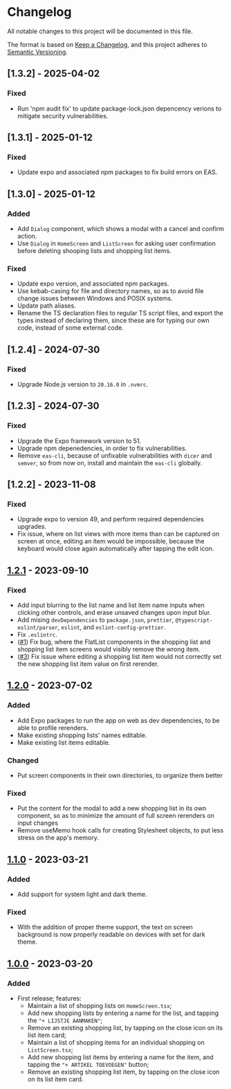 # Changelog

All notable changes to this project will be documented in this file.

The format is based on [Keep a Changelog](https://keepachangelog.com/en/1.0.0/), and this project adheres to [Semantic Versioning](https://semver.org/spec/v2.0.0.html).

## [1.3.2] - 2025-04-02

### Fixed

-   Run 'npm audit fix' to update package-lock.json depencency verions to mitigate security vulnerabilities.

## [1.3.1] - 2025-01-12

### Fixed

-   Update expo and associated npm packages to fix build errors on EAS.

## [1.3.0] - 2025-01-12

### Added

-   Add `Dialog` component, which shows a modal with a cancel and confirm action.
-   Use `Dialog` in `HomeScreen` and `ListScreen` for asking user confirmation before deleting shooping lists and shopping list items.

### Fixed

-   Update expo version, and associated npm packages.
-   Use kebab-casing for file and directory names, so as to avoid file change issues between Windows and POSIX systems.
-   Update path aliases.
-   Rename the TS declaration files to regular TS script files, and export the types instead of declaring them, since these are for typing our own code, instead of some external code.

## [1.2.4] - 2024-07-30

### Fixed

-   Upgrade Node.js version to `20.16.0` in `.nvmrc`.

## [1.2.3] - 2024-07-30

### Fixed

-   Upgrade the Expo framework version to 51.
-   Upgrade npm depenedencies, in order to fix vulnerabilities.
-   Remove `eas-cli`, because of unfixable vulnerabilities with `dicer` and `semver`, so from now on, install and maintain the `eas-cli` globally.

## [1.2.2] - 2023-11-08

### Fixed

-   Upgrade expo to version 49, and perform required dependencies upgrades.
-   Fix issue, where on list views with more items than can be captured on screen at once, editing an item would be impossible, because the keyboard would close again automatically after tapping the edit icon.

## [1.2.1] - 2023-09-10

### Fixed

-   Add input blurring to the list name and list item name inputs when clicking other controls, and erase unsaved changes upon input blur.
-   Add mising `devDependencies` to `package.json`, `prettier`, `@typescript-eslint/parser`, `eslint`, and `eslint-config-prettier`.
-   Fix `.eslintrc`.
-   ([#1]) Fix bug, where the FlatList components in the shopping list and shopping list item screens would visibly remove the wrong item.
-   ([#3]) Fix issue where editing a shopping list item would not correctly set the new shopping list item value on first rerender.

## [1.2.0] - 2023-07-02

### Added

-   Add Expo packages to run the app on web as dev dependencies, to be able to profile rerenders.
-   Make existing shopping lists' names editable.
-   Make existing list items editable.

### Changed

-   Put screen components in their own directories, to organize them better

### Fixed

-   Put the content for the modal to add a new shopping list in its own component, so as to minimize the amount of full screen rerenders on input changes
-   Remove useMemo hook calls for creating Stylesheet objects, to put less stress on the app's memory.

## [1.1.0] - 2023-03-21

### Added

-   Add support for system light and dark theme.

### Fixed

-   With the addition of proper theme support, the text on screen background is now properly readable on devices with set for dark theme.

## [1.0.0] - 2023-03-20

### Added

-   First release; features:
    -   Maintain a list of shopping lists on `HomeScreen.tsx`;
    -   Add new shopping lists by entering a name for the list, and tapping the `"+ LIJSTJE AANMAKEN"`;
    -   Remove an existing shopping list, by tapping on the close icon on its list item card;
    -   Maintain a list of shopping items for an individual shopping on `ListScreen.tsx`;
    -   Add new shopping list items by entering a name for the item, and tapping the `"+ ARTIKEL TOEVOEGEN"` button;
    -   Remove an existing shopping list item, by tapping on the close icon on its list item card.

[1.2.1]: https://github.com/BenMerken/moms-shopping-list/compare/v1.2.0...v1.2.1
[1.2.0]: https://github.com/BenMerken/moms-shopping-list/compare/v1.1.0...v1.2.0
[1.1.0]: https://github.com/BenMerken/moms-shopping-list/compare/v1.0.0...v1.1.0
[1.0.0]: https://github.com/BenMerken/moms-shopping-list/releases/tag/v1.0.0
[#1]: https://github.com/BenMerken/moms-shopping-list/issues/1
[#3]: https://github.com/BenMerken/moms-shopping-list/pull/3
